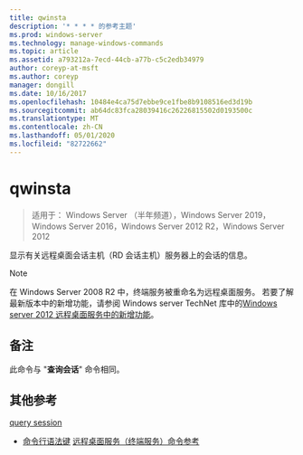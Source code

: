 ```yaml
---
title: qwinsta
description: '* * * * 的参考主题'
ms.prod: windows-server
ms.technology: manage-windows-commands
ms.topic: article
ms.assetid: a793212a-7ecd-44cb-a77b-c5c2edb34979
author: coreyp-at-msft
ms.author: coreyp
manager: dongill
ms.date: 10/16/2017
ms.openlocfilehash: 10484e4ca75d7ebbe9ce1fbe8b9108516ed3d19b
ms.sourcegitcommit: ab64dc83fca28039416c26226815502d0193500c
ms.translationtype: MT
ms.contentlocale: zh-CN
ms.lasthandoff: 05/01/2020
ms.locfileid: "82722662"
---
```

# <a name="qwinsta"></a>qwinsta

> 适用于： Windows Server （半年频道），Windows Server 2019，Windows Server 2016，Windows Server 2012 R2，Windows Server 2012

显示有关远程桌面会话主机（RD 会话主机）服务器上的会话的信息。

> [!NOTE]
> 在 Windows Server 2008 R2 中，终端服务被重命名为远程桌面服务。 若要了解最新版本中的新增功能，请参阅 Windows server TechNet 库中的[Windows server 2012 远程桌面服务中的新增功能](https://technet.microsoft.com/library/hh831527)。

## <a name="remarks"></a>备注
此命令与 "**查询会话**" 命令相同。

## <a name="additional-references"></a>其他参考
[query session](query-session.md)
- [命令行语法键](command-line-syntax-key.md)
[远程桌面服务（终端服务）命令参考](remote-desktop-services-terminal-services-command-reference.md)

